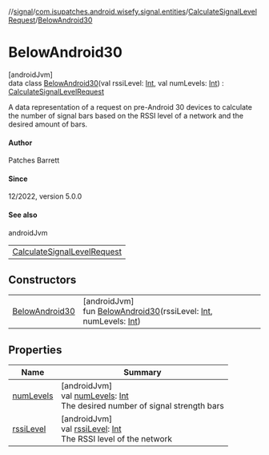 //[signal](../../../../index.md)/[com.isupatches.android.wisefy.signal.entities](../../index.md)/[CalculateSignalLevelRequest](../index.md)/[BelowAndroid30](index.md)

# BelowAndroid30

[androidJvm]\
data class [BelowAndroid30](index.md)(val rssiLevel: [Int](https://kotlinlang.org/api/latest/jvm/stdlib/kotlin/-int/index.html), val numLevels: [Int](https://kotlinlang.org/api/latest/jvm/stdlib/kotlin/-int/index.html)) : [CalculateSignalLevelRequest](../index.md)

A data representation of a request on pre-Android 30 devices to calculate the number of signal bars based on the RSSI level of a network and the desired amount of bars.

#### Author

Patches Barrett

#### Since

12/2022, version 5.0.0

#### See also

androidJvm

| |
|---|
| [CalculateSignalLevelRequest](../index.md) |

## Constructors

| | |
|---|---|
| [BelowAndroid30](-below-android30.md) | [androidJvm]<br>fun [BelowAndroid30](-below-android30.md)(rssiLevel: [Int](https://kotlinlang.org/api/latest/jvm/stdlib/kotlin/-int/index.html), numLevels: [Int](https://kotlinlang.org/api/latest/jvm/stdlib/kotlin/-int/index.html)) |

## Properties

| Name | Summary |
|---|---|
| [numLevels](num-levels.md) | [androidJvm]<br>val [numLevels](num-levels.md): [Int](https://kotlinlang.org/api/latest/jvm/stdlib/kotlin/-int/index.html)<br>The desired number of signal strength bars |
| [rssiLevel](rssi-level.md) | [androidJvm]<br>val [rssiLevel](rssi-level.md): [Int](https://kotlinlang.org/api/latest/jvm/stdlib/kotlin/-int/index.html)<br>The RSSI level of the network |

